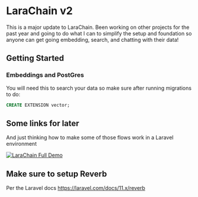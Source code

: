 # LaraChain v2

This is a major update to LaraChain. Been working on other projects for the past year and going to do what I can to simplify the setup and foundation so anyone can get going embedding, search, and chatting with their data!


## Getting Started

### Embeddings and PostGres

You will need this to search your data so make sure after running migrations to do:

```sql
CREATE EXTENSION vector;
```




## Some links for later
And just thinking how to make some of those flows work in a Laravel environment

[![LaraChain Full Demo](https://img.youtube.com/vi/cz7d6d3pk4o/0.jpg)](https://www.youtube.com/watch?v=cz7d6d3pk4o)



## Make sure to setup Reverb 

Per the Laravel docs https://laravel.com/docs/11.x/reverb

